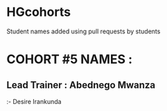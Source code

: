 # HGcohorts
Student names added using pull requests by students

# COHORT #5 NAMES :
## Lead Trainer : Abednego Mwanza
:- Desire Irankunda

